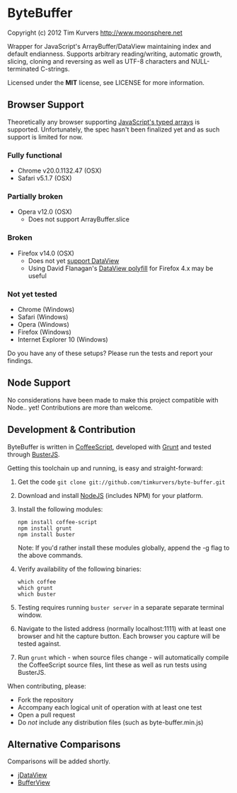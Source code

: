 ByteBuffer
==========

Copyright (c) 2012 Tim Kurvers <http://www.moonsphere.net>

Wrapper for JavaScript's ArrayBuffer/DataView maintaining index and default endianness. Supports arbitrary reading/writing, automatic growth, slicing, cloning and reversing as well as UTF-8 characters and NULL-terminated C-strings.

Licensed under the **MIT** license, see LICENSE for more information.

Browser Support
---------------

Theoretically any browser supporting [JavaScript's typed arrays](http://caniuse.com/#search=typed%20arrays) is supported. Unfortunately, the spec hasn't been finalized yet and as such support is limited for now.

### Fully functional

* Chrome v20.0.1132.47 (OSX)
* Safari v5.1.7 (OSX)

### Partially broken

* Opera v12.0 (OSX)
  * Does not support ArrayBuffer.slice

### Broken

* Firefox v14.0 (OSX)
  * Does not yet [support DataView](https://developer.mozilla.org/en/JavaScript_typed_arrays/DataView#Browser_compatibility)
  * Using David Flanagan's [DataView polyfill](https://github.com/davidflanagan/DataView.js) for Firefox 4.x may be useful

### Not yet tested

* Chrome (Windows)
* Safari (Windows)
* Opera (Windows)
* Firefox (Windows)
* Internet Explorer 10 (Windows)

Do you have any of these setups? Please run the tests and report your findings.


Node Support
------------

No considerations have been made to make this project compatible with Node.. yet! Contributions are more than welcome.


Development & Contribution
--------------------------

ByteBuffer is written in [CoffeeScript](http://coffeescript.org/), developed with [Grunt](http://gruntjs.com/) and tested through [BusterJS](http://busterjs.org/).

Getting this toolchain up and running, is easy and straight-forward:

1. Get the code `git clone git://github.com/timkurvers/byte-buffer.git`

2. Download and install [NodeJS](http://nodejs.org/#download) (includes NPM) for your platform.

3. Install the following modules:

   ```shell
   npm install coffee-script
   npm install grunt
   npm install buster
   ```
   
   Note: If you'd rather install these modules globally, append the -g flag to the above commands.

4. Verify availability of the following binaries:
   
   ```shell
   which coffee
   which grunt
   which buster
   ```

5. Testing requires running `buster server` in a separate separate terminal window.

6. Navigate to the listed address (normally localhost:1111) with at least one browser and hit the capture button. Each browser you capture will be tested against.

7. Run `grunt` which - when source files change - will automatically compile the CoffeeScript source files, lint these as well as run tests using BusterJS.

When contributing, please:

* Fork the repository
* Accompany each logical unit of operation with at least one test
* Open a pull request
* Do *not* include any distribution files (such as byte-buffer.min.js)


Alternative Comparisons
-----------------------

Comparisons will be added shortly.

* [jDataView](https://github.com/vjeux/jDataView/)
* [BufferView](https://github.com/davidflanagan/BufferView)
